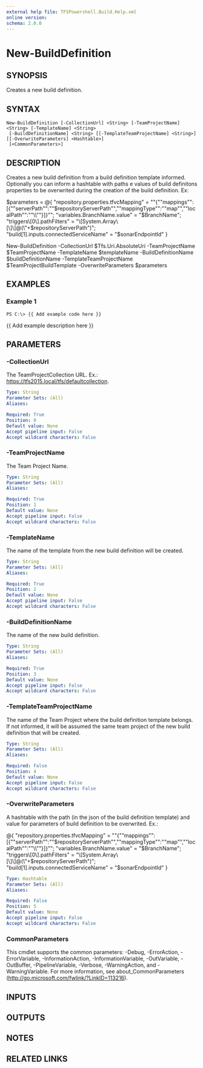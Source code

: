 ```yaml
---
external help file: TFSPowershell.Build.Help.xml
online version: 
schema: 2.0.0
---
```


# New-BuildDefinition

## SYNOPSIS
Creates a new build definition.

## SYNTAX

```
New-BuildDefinition [-CollectionUrl] <String> [-TeamProjectName] <String> [-TemplateName] <String>
 [-BuildDefinitionName] <String> [[-TemplateTeamProjectName] <String>] [[-OverwriteParameters] <Hashtable>]
 [<CommonParameters>]
```

## DESCRIPTION
Creates a new build definition from a build definition template informed.
Optionally you can inform a hashtable with paths e values of build definitons properties to be overwrited during the creation of the build definition.
Ex:

$parameters = @{
    "repository.properties.tfvcMapping" = "\"{\"\"mappings\"\":\[{\"\"serverPath\"\":\"\"$repositoryServerPath\"\",\"\"mappingType\"\":\"\"map\"\",\"\"localPath\"\":\"\"\\\\\"\"}\]}\"";
    "variables.BranchName.value" = "$BranchName";
    "triggers\[0\].pathFilters" = "\[System.Array\[\]\]@(\"+$repositoryServerPath\")";
    "build\[1\].inputs.connectedServiceName" = "$sonarEndpointId"
}

New-BuildDefinition -CollectionUrl $Tfs.Uri.AbsoluteUri -TeamProjectName $TeamProjectName -TemplateName $templateName  -BuildDefinitionName $buildDefinitionName -TemplateTeamProjectName $TeamProjectBuildTemplate -OverwriteParameters $parameters

## EXAMPLES

### Example 1
```
PS C:\> {{ Add example code here }}
```

{{ Add example description here }}

## PARAMETERS

### -CollectionUrl
The TeamProjectCollection URL.
Ex.: https://tfs2015.local/tfs/defaultcollection.

```yaml
Type: String
Parameter Sets: (All)
Aliases: 

Required: True
Position: 0
Default value: None
Accept pipeline input: False
Accept wildcard characters: False
```

### -TeamProjectName
The Team Project Name.

```yaml
Type: String
Parameter Sets: (All)
Aliases: 

Required: True
Position: 1
Default value: None
Accept pipeline input: False
Accept wildcard characters: False
```

### -TemplateName
The name of the template from the new build definition will be created.

```yaml
Type: String
Parameter Sets: (All)
Aliases: 

Required: True
Position: 2
Default value: None
Accept pipeline input: False
Accept wildcard characters: False
```

### -BuildDefinitionName
The name of the new build definition.

```yaml
Type: String
Parameter Sets: (All)
Aliases: 

Required: True
Position: 3
Default value: None
Accept pipeline input: False
Accept wildcard characters: False
```

### -TemplateTeamProjectName
The name of the Team Project where the build definition template belongs.
If not informed, it will be assumed the same team project of the new build definition that will be created.

```yaml
Type: String
Parameter Sets: (All)
Aliases: 

Required: False
Position: 4
Default value: None
Accept pipeline input: False
Accept wildcard characters: False
```

### -OverwriteParameters
A hashtable with the path (in the json of the build definition template) and value for parameters of build definition to be overwrited.
Ex.:

@{
     "repository.properties.tfvcMapping" = "\"{\"\"mappings\"\":\[{\"\"serverPath\"\":\"\"$repositoryServerPath\"\",\"\"mappingType\"\":\"\"map\"\",\"\"localPath\"\":\"\"\\\\\"\"}\]}\"";
     "variables.BranchName.value" = "$BranchName";
     "triggers\[0\].pathFilters" = "\[System.Array\[\]\]@(\"+$repositoryServerPath\")";
     "build\[1\].inputs.connectedServiceName" = "$sonarEndpointId"
  }

```yaml
Type: Hashtable
Parameter Sets: (All)
Aliases: 

Required: False
Position: 5
Default value: None
Accept pipeline input: False
Accept wildcard characters: False
```

### CommonParameters
This cmdlet supports the common parameters: -Debug, -ErrorAction, -ErrorVariable, -InformationAction, -InformationVariable, -OutVariable, -OutBuffer, -PipelineVariable, -Verbose, -WarningAction, and -WarningVariable. For more information, see about_CommonParameters (http://go.microsoft.com/fwlink/?LinkID=113216).

## INPUTS

## OUTPUTS

## NOTES

## RELATED LINKS

